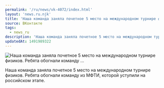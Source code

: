 ```yaml
---
permalink: '/ru/news/vk-4072/index.html'
layout: 'news.ru.njk'
title: 'Наша команда заняла почетное 5 место на международном турнире физиков. Ребята обогнали команду …'
source: ВКонтакте
tags:
  - news_ru
description: 'Наша команда заняла почетное 5 место на международном турнире физиков. Ребята обогнали команду …'
updatedAt: 1491989322
---
```

![Наша команда заняла почетное 5 место на международном турнире физиков. Ребята обогнали команду …](https://sun9-7.userapi.com/impf/c637124/v637124626/41f12/wjUsZO3NOEY.jpg?size=768x543&quality=96&proxy=1&sign=eed70c4d3772f396fff5f8aa7af2670c&c_uniq_tag=t9i1LuXTHEYBrqJSjhoh1b7T-hABb2GsRSfBVP-hI7A&type=album)

Наша команда заняла почетное 5 место на международном турнире физиков. Ребята обогнали команду из МФТИ, которой уступили на российском этапе.
